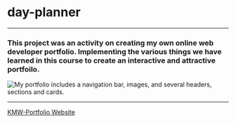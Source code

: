 # day-planner
***
### This project was an activity on creating my own online web developer portfolio. Implementing the various things we have learned in this course to create an interactive and attractive portfoilo.

![My portfolio includes a navigation bar, images, and several headers, sections and cards.](./assets/Images/PortfolioScreenshot.png)

***

[KMW-Portfolio Website](https://kemwalsh.github.io/KEM-PORTFOLIO/)